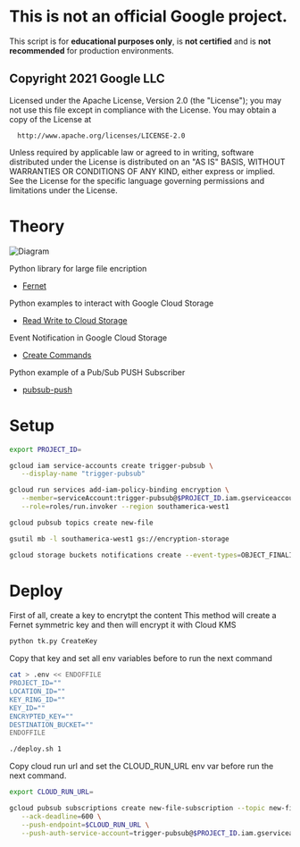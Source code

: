 # This is not an official Google project.

This script is for **educational purposes only**, is **not certified** and is **not recommended** for production environments.

## Copyright 2021 Google LLC

 Licensed under the Apache License, Version 2.0 (the "License");
 you may not use this file except in compliance with the License.
 You may obtain a copy of the License at

      http://www.apache.org/licenses/LICENSE-2.0

 Unless required by applicable law or agreed to in writing, software
 distributed under the License is distributed on an "AS IS" BASIS,
 WITHOUT WARRANTIES OR CONDITIONS OF ANY KIND, either express or implied.
 See the License for the specific language governing permissions and
 limitations under the License.
# Theory

![Diagram](./encryption_diagram.png)

Python library for large file encription
* [Fernet](https://cryptography.io/en/latest/fernet/)

Python examples to interact with Google Cloud Storage
* [Read Write to Cloud Storage](https://cloud.google.com/appengine/docs/legacy/standard/python/googlecloudstorageclient/read-write-to-cloud-storage)

Event Notification in Google Cloud Storage
* [Create Commands](https://cloud.google.com/sdk/gcloud/reference/storage/buckets/notifications/create)

Python example of a Pub/Sub PUSH Subscriber 
* [pubsub-push](https://cloud.google.com/run/docs/triggering/pubsub-push)



# Setup

```sh
export PROJECT_ID= 
```

```sh
gcloud iam service-accounts create trigger-pubsub \
   --display-name "trigger-pubsub"

gcloud run services add-iam-policy-binding encryption \
   --member=serviceAccount:trigger-pubsub@$PROJECT_ID.iam.gserviceaccount.com \
   --role=roles/run.invoker --region southamerica-west1

gcloud pubsub topics create new-file

gsutil mb -l southamerica-west1 gs://encryption-storage

gcloud storage buckets notifications create --event-types=OBJECT_FINALIZE gs://encryption-storage --topic=new-file

```

# Deploy

First of all, create a key to encrytpt the content
This method will create a Fernet symmetric key and then will encrypt it with Cloud KMS

```sh
python tk.py CreateKey
```

Copy that key and set all env variables before to run the next command

```sh
cat > .env << ENDOFFILE
PROJECT_ID=""
LOCATION_ID=""
KEY_RING_ID=""
KEY_ID=""
ENCRYPTED_KEY=""
DESTINATION_BUCKET=""
ENDOFFILE

./deploy.sh 1
```

Copy cloud run url and set the CLOUD_RUN_URL env var before run the next command.

```sh
export CLOUD_RUN_URL=

gcloud pubsub subscriptions create new-file-subscription --topic new-file \
   --ack-deadline=600 \
   --push-endpoint=$CLOUD_RUN_URL \
   --push-auth-service-account=trigger-pubsub@$PROJECT_ID.iam.gserviceaccount.com
```

